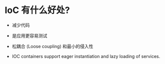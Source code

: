 
# IoC 有什么好处?

* 减少代码

* 是应用更容易测试

* 松耦合 (Loose coupling) 和最小的侵入性

* IOC containers support eager instantiation and lazy loading of services.
